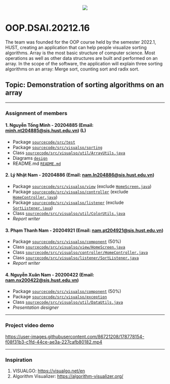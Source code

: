 <p align="center">
  <img src="https://user-images.githubusercontent.com/86721208/178708106-9275f3d2-2fd7-4ff5-95af-efa33093846c.gif" />
</p>

# OOP.DSAI.20212.16
The team was founded for the OOP course held by the semester 2022.1, HUST, creating an application that can help people visualize sorting algorithms. Array is the most basic structure of computer science. Most operations as well as other data structures are built and performed on an
array. In the scope of the software, the application will explain three sorting algorithms on an array: Merge sort, counting sort and radix sort.

## Topic: Demonstration of sorting algorithms on an array
---

### Assignment of members

#### 1. Nguyễn Tống Minh - 20204885 (Email: minh.nt204885@sis.hust.edu.vn) (L)
- Package [`sourcecode/src/test`](https://github.com/minhngt62/OOP.DSAI.20212.16/tree/main/sourcecode/src/test)
- Package [`sourcecode/src/visualso/sorting`](https://github.com/minhngt62/OOP.DSAI.20212.16/tree/main/sourcecode/src/visualso/sorting)
- Class [`sourcecode/src/visualso/util/ArrayUtils.java`](https://github.com/minhngt62/OOP.DSAI.20212.16/blob/main/sourcecode/src/visualso/util/ArrayUtils.java)
- Diagrams [`design`](https://github.com/minhngt62/OOP.DSAI.20212.16/tree/main/design)
- README.md [`README.md`](https://github.com/minhngt62/OOP.DSAI.20212.16/blob/main/README.md)

#### 2. Lý Nhật Nam - 20204886 (Email: nam.ln204886@sis.hust.edu.vn)
- Package [`sourcecode/src/visualso/view`](https://github.com/minhngt62/OOP.DSAI.20212.16/tree/main/sourcecode/src/visualso/view) (exclude [`HomeScreen.java`](https://github.com/minhngt62/OOP.DSAI.20212.16/blob/main/sourcecode/src/visualso/view/HomeScreen.java))
- Package [`sourcecode/src/visualso/controller`](https://github.com/minhngt62/OOP.DSAI.20212.16/tree/main/sourcecode/src/visualso/controller) (exclude [`HomeController.java`](https://github.com/minhngt62/OOP.DSAI.20212.16/blob/main/sourcecode/src/visualso/controller/HomeController.java))
- Package [`sourcecode/src/visualso/listener`](https://github.com/minhngt62/OOP.DSAI.20212.16/tree/main/sourcecode/src/visualso/listener) (exclude [`SortListener.java`](https://github.com/minhngt62/OOP.DSAI.20212.16/blob/main/sourcecode/src/visualso/listener/SortListener.java))
- Class [`sourcecode/src/visualso/util/ColorUtils.java`](https://github.com/minhngt62/OOP.DSAI.20212.16/blob/main/sourcecode/src/visualso/util/ColorUtils.java)
- *Report writer*

#### 3. Phạm Thanh Nam - 20204921 (Email: nam.pt204921@sis.hust.edu.vn)
- Package [`sourcecode/src/visualso/component`](https://github.com/minhngt62/OOP.DSAI.20212.16/tree/main/sourcecode/src/visualso/component) (50%)
- Class [`sourcecode/src/visualso/view/HomeScreen.java`](https://github.com/minhngt62/OOP.DSAI.20212.16/blob/main/sourcecode/src/visualso/view/HomeScreen.java)
- Class [`sourcecode/src/visualso/controller/HomeController.java`](https://github.com/minhngt62/OOP.DSAI.20212.16/blob/main/sourcecode/src/visualso/controller/HomeController.java)
- Class [`sourcecode/src/visualso/listener/SortListener.java`](https://github.com/minhngt62/OOP.DSAI.20212.16/blob/main/sourcecode/src/visualso/listener/SortListener.java)
- *Report writer*

#### 4. Nguyễn Xuân Nam - 20200422 (Email: nam.nx200422@sis.hust.edu.vn)
- Package [`sourcecode/src/visualso/component`](https://github.com/minhngt62/OOP.DSAI.20212.16/tree/main/sourcecode/src/visualso/component) (50%)
- Package [`sourcecode/src/visualso/exception`](https://github.com/minhngt62/OOP.DSAI.20212.16/tree/main/sourcecode/src/visualso/exception)
- Class [`sourcecode/src/visualso/util/DataUtils.java`](https://github.com/minhngt62/OOP.DSAI.20212.16/blob/main/sourcecode/src/visualso/util/DataUtils.java)
- *Presentation designer*

---

### Project video demo

https://user-images.githubusercontent.com/86721208/178778154-f08f31b3-c1fd-44ce-ae3a-227cafb80182.mp4

---
### Inspiration
1. VISUALGO: https://visualgo.net/en
2. Algorithm Visualizer: https://algorithm-visualizer.org/



